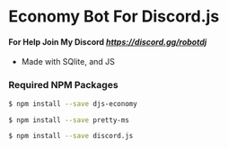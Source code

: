 # Economy Bot For Discord.js

#### For Help Join My Discord _https://discord.gg/robotdj_
* Made with SQlite, and JS

### Required NPM Packages

```bash
$ npm install --save djs-economy
```

```bash
$ npm install --save pretty-ms
```

```bash
$ npm install --save discord.js
```
